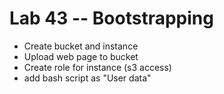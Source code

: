 # Lab 43 -- Bootstrapping


- Create bucket and instance
- Upload web page to bucket
- Create role for instance (s3 access)
- add bash script as "User data"